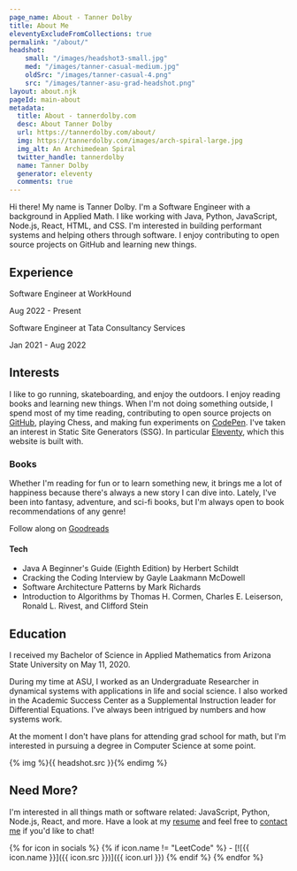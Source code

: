 ```yaml
---
page_name: About - Tanner Dolby
title: About Me
eleventyExcludeFromCollections: true
permalink: "/about/"
headshot:
    small: "/images/headshot3-small.jpg"
    med: "/images/tanner-casual-medium.jpg"
    oldSrc: "/images/tanner-casual-4.png"
    src: "/images/tanner-asu-grad-headshot.png"
layout: about.njk
pageId: main-about
metadata:
  title: About - tannerdolby.com
  desc: About Tanner Dolby
  url: https://tannerdolby.com/about/
  img: https://tannerdolby.com/images/arch-spiral-large.jpg
  img_alt: An Archimedean Spiral
  twitter_handle: tannerdolby
  name: Tanner Dolby
  generator: eleventy
  comments: true
---
```


Hi there! My name is Tanner Dolby. I'm a Software Engineer with a background in Applied Math. I like working with Java, Python, JavaScript, Node.js, React, HTML, and CSS. I'm interested in building performant systems and helping others through software. I enjoy contributing to open source projects on GitHub and learning new things.

## Experience

<div class="experience-container">
    <div>
        <div class="job-title">Software Engineer at WorkHound</div>
        <p class="job-duration">Aug 2022 - Present</p>
    </div>
</div>

<div class="experience-container">
    <div>
        <div class="job-title">Software Engineer at Tata Consultancy Services</div>
        <p class="job-duration">Jan 2021 - Aug 2022</p>
    </div>
</div>

## Interests

I like to go running, skateboarding, and enjoy the outdoors. I enjoy reading books and learning new things. When I'm not doing something outside, I spend most of my time reading, contributing to open source projects on [GitHub][github], playing Chess, and making fun experiments on [CodePen][codepen]. I've taken an interest in Static Site Generators (SSG). In particular [Eleventy][eleventy], which this website is built with.

### Books
Whether I'm reading for fun or to learn something new, it brings me a lot of happiness because there's always a new story I can dive into. Lately, I've been into fantasy, adventure, and sci-fi books, but I'm always open to book recommendations of any genre!

Follow along on [Goodreads](https://www.goodreads.com/user/show/174342604-tanner-dolby)

<h4 class="h3-5">Tech</h4>

<ul class="book-list">
    <li>Java A Beginner's Guide (Eighth Edition) by Herbert Schildt</li>
    <li>Cracking the Coding Interview by Gayle Laakmann McDowell</li>
    <li>Software Architecture Patterns by Mark Richards</li>
    <li>Introduction to Algorithms by Thomas H. Cormen, Charles E. Leiserson, Ronald L. Rivest, and Clifford Stein</li>
</ul>

## Education

I received my Bachelor of Science in Applied Mathematics from Arizona State University on May 11, 2020. 

During my time at ASU, I worked as an Undergraduate Researcher in dynamical systems with applications in life and social science. I also worked in the Academic Success Center as a Supplemental Instruction leader for Differential Equations. I've always been intrigued by numbers and how systems work.

At the moment I don't have plans for attending grad school for math, but I'm interested in pursuing a degree in Computer Science at some point.

{% img %}{{ headshot.src }}{% endimg %}

## Need More?

I'm interested in all things math or software related: JavaScript, Python, Node.js, React, and more. Have a look at my [resume][resume] and feel free to [contact me][contact] if you'd like to chat!

<div class="social-icons">
{% for icon in socials %}
    {% if icon.name != "LeetCode" %}
- [![{{ icon.name }}]({{ icon.src }})]({{ icon.url }})
    {% endif %}
{% endfor %}
</div>


[github]: https://github.com/tannerdolby
[codepen]: https://codepen.io/tannerdolby
[eleventy]: https://11ty.dev
[vectornator]: https://www.vectornator.io/
[contact]: /contact/
[resume]: /resume.pdf
[grad ceremony]: https://vgradasu.z4.web.core.windows.net/asu/III/#811351
[pandemic]: https://www.cdc.gov/coronavirus/2019-ncov/index.html
